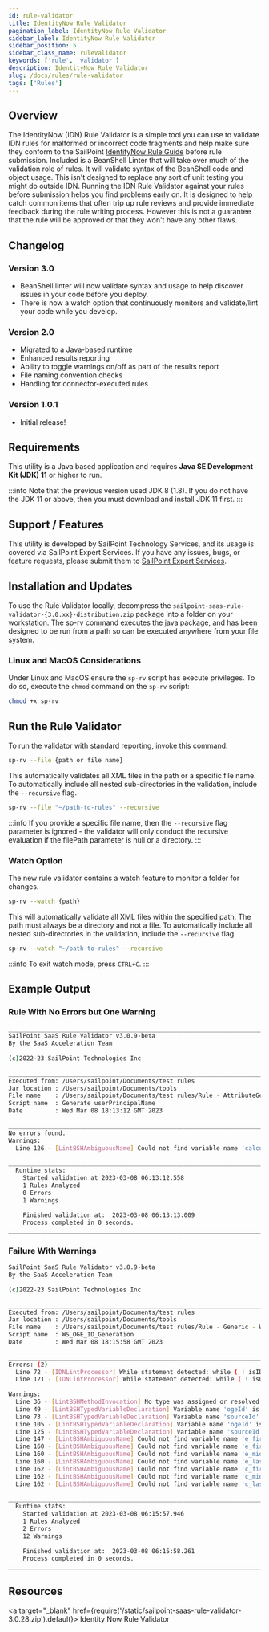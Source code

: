 ```yaml
---
id: rule-validator
title: IdentityNow Rule Validator
pagination_label: IdentityNow Rule Validator
sidebar_label: IdentityNow Rule Validator
sidebar_position: 5
sidebar_class_name: ruleValidator
keywords: ['rule', 'validator']
description: IdentityNow Rule Validator
slug: /docs/rules/rule-validator
tags: ['Rules']
---
```


## Overview

The IdentityNow (IDN) Rule Validator is a simple tool you can use to validate IDN rules for malformed or incorrect code fragments and help make sure they conform to the SailPoint [IdentityNow Rule Guide](/idn/docs/rules#rule-guidelines) before rule submission. Included is a BeanShell Linter that will take over much of the validation role of rules. It will validate syntax of the BeanShell code and object usage. This isn't designed to replace any sort of unit testing you might do outside IDN. Running the IDN Rule Validator against your rules before submission helps you find problems early on. It is designed to help catch common items that often trip up rule reviews and provide immediate feedback during the rule writing process. However this is not a guarantee that the rule will be approved or that they won't have any other flaws.

## Changelog

### Version 3.0

- BeanShell linter will now validate syntax and usage to help discover issues in your code before you deploy.
- There is now a watch option that continuously monitors and validate/lint your code while you develop.

### Version 2.0

- Migrated to a Java-based runtime
- Enhanced results reporting
- Ability to toggle warnings on/off as part of the results report
- File naming convention checks
- Handling for connector-executed rules

### Version 1.0.1

- Initial release!

## Requirements

This utility is a Java based application and requires **Java SE Development Kit (JDK) 11** or higher to run.

:::info
Note that the previous version used JDK 8 (1.8). If you do not have the JDK 11 or above, then you must download and install JDK 11 first. 
:::

## Support / Features

This utility is developed by SailPoint Technology Services, and its usage is covered via SailPoint Expert Services. If you have any issues, bugs, or feature requests, please submit them to [SailPoint Expert Services](https://www.sailpoint.com/services/professional/#contact-form).

## Installation and Updates

To use the Rule Validator locally, decompress the `sailpoint-saas-rule-validator-{3.0.xx}-distribution.zip` package into a folder on your workstation. The sp-rv command executes the java package, and has been designed to be run from a path so can be executed anywhere from your file system.

### Linux and MacOS Considerations

Under Linux and MacOS ensure the `sp-rv` script has execute privileges. To do so, execute the `chmod` command on the `sp-rv` script:

```bash
chmod +x sp-rv
```

## Run the Rule Validator

To run the validator with standard reporting, invoke this command:

```bash
sp-rv --file {path or file name}
```

This automatically validates all XML files in the path or a specific file name. To automatically include all nested sub-directories in the validation, include the `--recursive` flag.

```bash
sp-rv --file "~/path-to-rules" --recursive
```

:::info
If you provide a specific file name, then the `--recursive` flag parameter is ignored - the validator will only conduct the recursive evaluation if the filePath parameter is null or a directory.
:::

### Watch Option

The new rule validator contains a watch feature to monitor a folder for changes.

```bash
sp-rv --watch {path}
```

This will automatically validate all XML files within the specified path. The path must always be a directory and not a file.
To automatically include all nested sub-directories in the validation, include the `--recursive` flag.

```bash
sp-rv --watch "~/path-to-rules" --recursive
```

:::info
To exit watch mode, press `CTRL+C`.
:::

## Example Output

### Rule With No Errors but One Warning

```bash
________________________________________________________________________________
SailPoint SaaS Rule Validator v3.0.9-beta
By the SaaS Acceleration Team
​
(c)2022-23 SailPoint Technologies Inc
​
________________________________________________________________________________
Executed from: /Users/sailpoint/Documents/test rules
Jar location : /Users/sailpoint/Documents/tools
File name    : /Users/sailpoint/Documents/test rules/Rule - AttributeGenerator - Generate userPrincipalName.xml
Script name  : Generate userPrincipalName
Date         : Wed Mar 08 18:13:12 GMT 2023
​
________________________________________________________________________________
No errors found.
Warnings: 
  Line 126 - [LintBSHAmbiguousName] Could not find variable name 'calculatedUpnDomain ' 
​
________________________________________________________________________________
  Runtime stats:
    Started validation at 2023-03-08 06:13:12.558
    1 Rules Analyzed
    0 Errors
    1 Warnings
​
    Finished validation at:  2023-03-08 06:13:13.009
    Process completed in 0 seconds.
________________________________________________________________________________
```

### Failure With Warnings

```bash
SailPoint SaaS Rule Validator v3.0.9-beta
By the SaaS Acceleration Team
​
(c)2022-23 SailPoint Technologies Inc
​
________________________________________________________________________________
Executed from: /Users/sailpoint/Documents/test rules
Jar location : /Users/sailpoint/Documents/tools
File name    : /Users/sailpoint/Documents/test rules/Rule - Generic - WS_OGE_ID_Generation.xml
Script name  : WS_OGE_ID_Generation
Date         : Wed Mar 08 18:15:58 GMT 2023
​
________________________________________________________________________________
Errors: (2)
  Line 72 - [IDNLintProcessor] While statement detected: while ( ! isIDUnique && Util .isNotNullOrEmpty ( APPLICATION_ID ) && count <= 9 ) { .  .  While loops are disallowed due to infinite loop risks; use a 'for' loop with explicit exit conditions instead 
  Line 121 - [IDNLintProcessor] While statement detected: while ( ! isUnique && ( attempt <= MAX_ATTEMPTS ) ) { .  .  While loops are disallowed due to infinite loop risks; use a 'for' loop with explicit exit conditions instead 
​
Warnings: 
  Line 36 - [LintBSHMethodInvocation] No type was assigned or resolved for variable name: idn 
  Line 49 - [LintBSHTypedVariableDeclaration] Variable name 'ogeId' is shadowing an earlier variable declaration 
  Line 73 - [LintBSHTypedVariableDeclaration] Variable name 'sourceId' is shadowing an earlier variable declaration 
  Line 105 - [LintBSHTypedVariableDeclaration] Variable name 'ogeId' is shadowing an earlier variable declaration 
  Line 125 - [LintBSHTypedVariableDeclaration] Variable name 'sourceId' is shadowing an earlier variable declaration 
  Line 147 - [LintBSHAmbiguousName] Could not find variable name 'e_firstname ' 
  Line 160 - [LintBSHAmbiguousName] Could not find variable name 'e_firstname ' 
  Line 160 - [LintBSHAmbiguousName] Could not find variable name 'e_middleName ' 
  Line 160 - [LintBSHAmbiguousName] Could not find variable name 'e_lastname ' 
  Line 162 - [LintBSHAmbiguousName] Could not find variable name 'c_firstname ' 
  Line 162 - [LintBSHAmbiguousName] Could not find variable name 'c_middleName ' 
  Line 162 - [LintBSHAmbiguousName] Could not find variable name 'c_lastname ' 
​
________________________________________________________________________________
  Runtime stats:
    Started validation at 2023-03-08 06:15:57.946
    1 Rules Analyzed
    2 Errors
    12 Warnings
​
    Finished validation at:  2023-03-08 06:15:58.261
    Process completed in 0 seconds.
________________________________________________________________________________
```

## Resources

<a target="\_blank" href={require('/static/sailpoint-saas-rule-validator-3.0.28.zip').default}> Identity Now Rule Validator </a>
